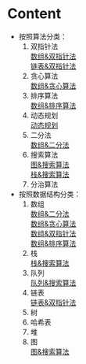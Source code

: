# Content
* 按照算法分类：
    1. 双指针法  
    [数组&双指针法](./Note/数组&双指针法.md)  
    [链表&双指针法](./Note/链表&双指针法.md)  
    2. 贪心算法  
    [数组&贪心算法](./Note/数组&贪心算法.md)  
    3. 排序算法   
    [数组&排序算法](./Note/数组&排序算法.md)
    5. 动态规划  
    [动态规划](./Note/动态规划.md)
    6. 二分法  
    [数组&二分法](./Note/数组&二分法.md)  
    6. 搜索算法  
    [图&搜索算法](./Note/图&搜索算法.md)  
    [栈&搜索算法](./Note/栈&搜索算法.md)
    8. 分治算法  
* 按照数据结构分类：
    1. 数组  
    [数组&二分法](./Note/数组&二分法.md)  
    [数组&贪心算法](./Note/数组&贪心算法.md)  
    [数组&双指针法](./Note/数组&双指针法.md)  
    [数组&排序算法](./Note/数组&排序算法.md)  
    2. 栈  
    [栈&搜索算法](./Note/栈&搜索算法.md)
    3. 队列  
    [队列&搜索算法](./Note/队列&搜索算法.md)   
    4. 链表    
    [链表&双指针法](./Note/链表&双指针法.md)  
    5. 树   
    6. 哈希表   
    7. 堆  
    8. 图  
    [图&搜索算法](./Note/图&搜索算法.md)
